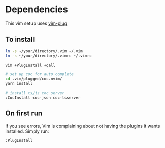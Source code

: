# Dependencies

This vim setup uses [vim-plug](https://github.com/junegunn/vim-plug)

## To install

```sh
ln -s ~/your/directory/.vim ~/.vim
ln -s ~/your/directory/.vimrc ~/.vimrc

vim +PlugInstall +qall

# set up coc for auto complete
cd .vim/plugged/coc.nvim/
yarn install

# install ts/js coc server
:CocInstall coc-json coc-tsserver
```

## On first run

If you see errors, Vim is complaining about not having the plugins it wants installed. Simply run:

    :PlugInstall
